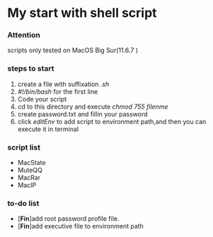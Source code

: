 # My start with shell script

### Attention 

scripts only tested on MacOS Big Sur(11.6.7 )

### steps to start


1. create a file with suffixation *.sh*
2. *#!/bin/bash* for the first line
3. Code your script
4. cd to this directory and execute *chmod 755 filenme*
5. create password.txt and fillin your password 
6. click *editEnv* to add script to environment path,and then you can execute it in terminal

### script list

- MacState
- MuteQQ
- MacRar
- MacIP

### to-do list

- [**Fin**]add root password profile file.
- [**Fin**]add executive file to environment path

